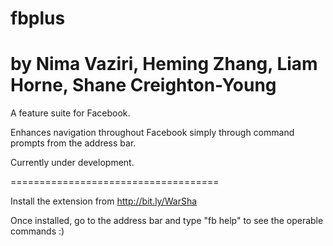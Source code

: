 fbplus 
======
by Nima Vaziri, Heming Zhang, Liam Horne, Shane Creighton-Young
======

A feature suite for Facebook.

Enhances navigation throughout Facebook simply through command prompts from the address bar.

Currently under development.

====================================

Install the extension from http://bit.ly/WarSha

Once installed, go to the address bar and type "fb help" to see the operable commands :)
